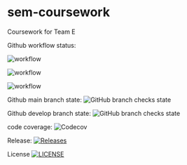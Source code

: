 # sem-coursework
Coursework for Team E

Github workflow status: 

![workflow](https://github.com/joerob25/sem-coursework-be/actions/workflows/CI-Build-And-Integration-Test.yml/badge.svg)

![workflow](https://github.com/joerob25/sem-coursework-be/actions/workflows/CI-Release.yml/badge.svg)

![workflow](https://github.com/joerob25/sem-coursework-be/actions/workflows/CI-Unit-Test.yml/badge.svg)


Github main branch state: ![GitHub branch checks state](https://img.shields.io/github/checks-status/joerob25/sem-coursework-be/main)

Github develop branch state: ![GitHub branch checks state](https://img.shields.io/github/checks-status/joerob25/sem-coursework-be/develop)

code coverage: ![Codecov](https://img.shields.io/codecov/c/github/joerob25/main)

Release: [![Releases](https://img.shields.io/github/release/joerob25/sem-coursework-be/all.svg?style=flat-square)](https://github.com/joerob25/sem-coursework-be/releases)

License [![LICENSE](https://img.shields.io/github/license/joerob25/sem-coursework-be.svg?style=flat-square)](https://github.com/joerob25/sem-coursework-be/blob/master/LICENSE)